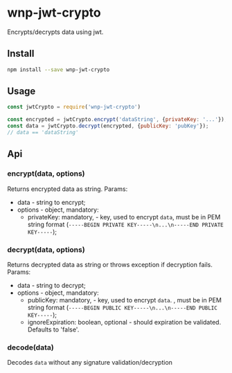 # wnp-jwt-crypto

Encrypts/decrypts data using jwt.

## Install

```bash
npm install --save wnp-jwt-crypto
```

## Usage

```js
const jwtCrypto = require('wnp-jwt-crypto')

const encrypted = jwtCrypto.encrypt('dataString', {privateKey: '...'});
const data = jwtCrypto.decrypt(encrypted, {publicKey: 'pubKey'});
// data == 'dataString'
```

## Api

### encrypt(data, options)
Returns encrypted data as string. Params:
 - data - string to encrypt;
 - options - object, mandatory:
    - privateKey: mandatory, - key, used to encrypt `data`, must be in PEM string format (`-----BEGIN PRIVATE KEY-----\n...\n-----END PRIVATE KEY-----`);

### decrypt(data, options)
Returns decrypted data as string or throws exception if decryption fails. Params:
  - data - string to decrypt;
  - options - object, mandatory:
    - publicKey: mandatory, - key, used to encrypt `data`. , must be in PEM string format (`-----BEGIN PUBLIC KEY-----\n...\n-----END PUBLIC KEY-----`);
    - ignoreExpiration: boolean, optional - should expiration be validated. Defaults to 'false'.
        
### decode(data)
Decodes `data` without any signature validation/decryption